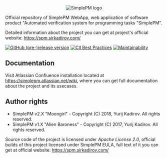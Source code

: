 <div align="center">
  <img src="https://raw.githubusercontent.com/SirkadirovTeam/simplepm-resources/master/logo.png" alt="SimplePM logo">
</div>

Official repository of SimplePM WebApp, web application of software product "Automated verification system for programming tasks "SimplePM".

Detailed information about the project you can get at project's official website: https://spm.sirkadirov.com/

[![GitHub (pre-)release version](https://img.shields.io/github/release/SirkadirovTeam/SimplePM_WebApp/all.svg)](https://github.com/SirkadirovTeam/SimplePM_WebApp/releases)
[![CII Best Practices](https://bestpractices.coreinfrastructure.org/projects/1230/badge)](https://bestpractices.coreinfrastructure.org/projects/1230)
[![Maintainability](https://api.codeclimate.com/v1/badges/9e88b0a0910af3f47af8/maintainability)](https://codeclimate.com/github/SirkadirovTeam/SimplePM_WebApp/maintainability)

## Documentation
Visit Atlassian Confluence installation located at https://simplepm.atlassian.net/wiki, where you can get full documentation about the project and its usecases.

## Author rights
- SimplePM v2.X "Moongirl" - Copyright (C) 2018, Yurij Kadirov. All rights reserved.
- SimplePM v1.X "Alien Baroness" - Copyright (C) 2017, Yurij Kadirov. All rights reserved.

Source code of the project is licensed under *Apache License 2.0*, official builds of this project licensed under SimplePM EULA, full text of it you can get at official website: https://spm.sirkadirov.com/
